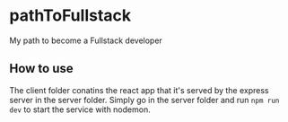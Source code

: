 # pathToFullstack
My path to become a Fullstack developer

## How to use
The client folder conatins the react app that it's served by the express server in the server folder.
Simply go in the server folder and run 
`npm run dev`
to start the service with nodemon.
